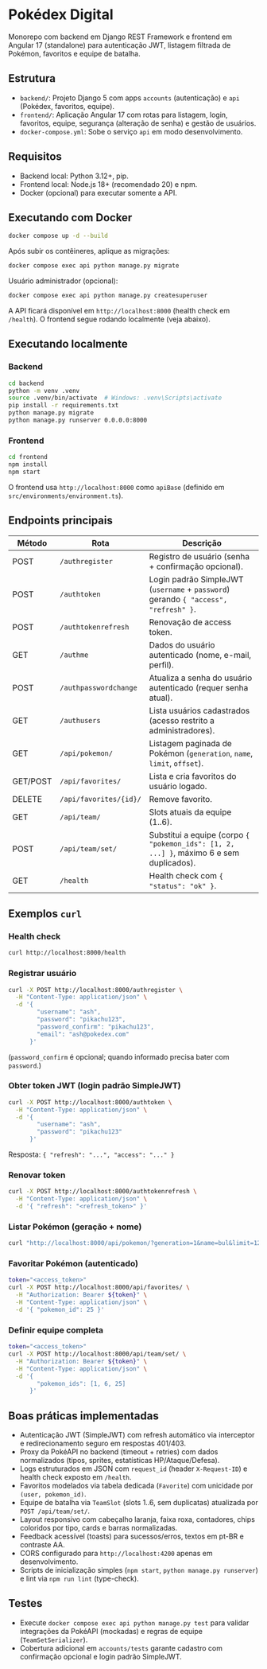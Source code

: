 # Pokédex Digital

Monorepo com backend em Django REST Framework e frontend em Angular 17 (standalone) para autenticação JWT, listagem filtrada de Pokémon, favoritos e equipe de batalha.

## Estrutura

- `backend/`: Projeto Django 5 com apps `accounts` (autenticação) e `api` (Pokédex, favoritos, equipe).
- `frontend/`: Aplicação Angular 17 com rotas para listagem, login, favoritos, equipe, segurança (alteração de senha) e gestão de usuários.
- `docker-compose.yml`: Sobe o serviço `api` em modo desenvolvimento.

## Requisitos

- Backend local: Python 3.12+, pip.
- Frontend local: Node.js 18+ (recomendado 20) e npm.
- Docker (opcional) para executar somente a API.

## Executando com Docker

```bash
docker compose up -d --build
```

Após subir os contêineres, aplique as migrações:

```bash
docker compose exec api python manage.py migrate
```

Usuário administrador (opcional):

```bash
docker compose exec api python manage.py createsuperuser
```

A API ficará disponível em `http://localhost:8000` (health check em `/health`). O frontend segue rodando localmente (veja abaixo).

## Executando localmente

### Backend

```bash
cd backend
python -m venv .venv
source .venv/bin/activate  # Windows: .venv\Scripts\activate
pip install -r requirements.txt
python manage.py migrate
python manage.py runserver 0.0.0.0:8000
```

### Frontend

```bash
cd frontend
npm install
npm start
```

O frontend usa `http://localhost:8000` como `apiBase` (definido em `src/environments/environment.ts`).

## Endpoints principais

| Método | Rota | Descrição |
| ------ | ---- | --------- |
| POST | `/authregister` | Registro de usuário (senha + confirmação opcional).
| POST | `/authtoken` | Login padrão SimpleJWT (`username` + `password`) gerando `{ "access", "refresh" }`.
| POST | `/authtokenrefresh` | Renovação de access token.
| GET | `/authme` | Dados do usuário autenticado (nome, e-mail, perfil). |
| POST | `/authpasswordchange` | Atualiza a senha do usuário autenticado (requer senha atual). |
| GET | `/authusers` | Lista usuários cadastrados (acesso restrito a administradores). |
| GET | `/api/pokemon/` | Listagem paginada de Pokémon (`generation`, `name`, `limit`, `offset`). |
| GET/POST | `/api/favorites/` | Lista e cria favoritos do usuário logado. |
| DELETE | `/api/favorites/{id}/` | Remove favorito. |
| GET | `/api/team/` | Slots atuais da equipe (1..6). |
| POST | `/api/team/set/` | Substitui a equipe (corpo `{ "pokemon_ids": [1, 2, ...] }`, máximo 6 e sem duplicados). |
| GET | `/health` | Health check com `{ "status": "ok" }`. |

## Exemplos `curl`

### Health check
```bash
curl http://localhost:8000/health
```

### Registrar usuário
```bash
curl -X POST http://localhost:8000/authregister \
  -H "Content-Type: application/json" \
  -d '{
        "username": "ash",
        "password": "pikachu123",
        "password_confirm": "pikachu123",
        "email": "ash@pokedex.com"
      }'
```
(`password_confirm` é opcional; quando informado precisa bater com `password`.)

### Obter token JWT (login padrão SimpleJWT)
```bash
curl -X POST http://localhost:8000/authtoken \
  -H "Content-Type: application/json" \
  -d '{
        "username": "ash",
        "password": "pikachu123"
      }'
```

Resposta: `{ "refresh": "...", "access": "..." }`

### Renovar token
```bash
curl -X POST http://localhost:8000/authtokenrefresh \
  -H "Content-Type: application/json" \
  -d '{ "refresh": "<refresh_token>" }'
```

### Listar Pokémon (geração + nome)
```bash
curl "http://localhost:8000/api/pokemon/?generation=1&name=bul&limit=12&offset=0"
```

### Favoritar Pokémon (autenticado)
```bash
token="<access_token>"
curl -X POST http://localhost:8000/api/favorites/ \
  -H "Authorization: Bearer ${token}" \
  -H "Content-Type: application/json" \
  -d '{ "pokemon_id": 25 }'
```

### Definir equipe completa
```bash
token="<access_token>"
curl -X POST http://localhost:8000/api/team/set/ \
  -H "Authorization: Bearer ${token}" \
  -H "Content-Type: application/json" \
  -d '{
        "pokemon_ids": [1, 6, 25]
      }'
```

## Boas práticas implementadas

- Autenticação JWT (SimpleJWT) com refresh automático via interceptor e redirecionamento seguro em respostas 401/403.
- Proxy da PokéAPI no backend (timeout + retries) com dados normalizados (tipos, sprites, estatísticas HP/Ataque/Defesa).
- Logs estruturados em JSON com `request_id` (header `X-Request-ID`) e health check exposto em `/health`.
- Favoritos modelados via tabela dedicada (`Favorite`) com unicidade por `(user, pokemon_id)`.
- Equipe de batalha via `TeamSlot` (slots 1..6, sem duplicatas) atualizada por `POST /api/team/set/`.
- Layout responsivo com cabeçalho laranja, faixa roxa, contadores, chips coloridos por tipo, cards e barras normalizadas.
- Feedback acessível (toasts) para sucessos/erros, textos em pt-BR e contraste AA.
- CORS configurado para `http://localhost:4200` apenas em desenvolvimento.
- Scripts de inicialização simples (`npm start`, `python manage.py runserver`) e lint via `npm run lint` (type-check).

## Testes

- Execute `docker compose exec api python manage.py test` para validar integrações da PokéAPI (mockadas) e regras de equipe (`TeamSetSerializer`).
- Cobertura adicional em `accounts/tests` garante cadastro com confirmação opcional e login padrão SimpleJWT.
